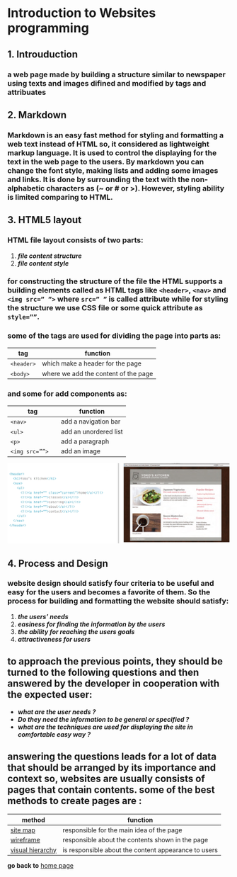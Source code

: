 # Introduction to Websites programming

## 1. Introuduction
### a web page made by building a structure similar to newspaper using texts and images difined and modified by tags and attribuates

## 2. Markdown
### Markdown is an easy fast method for styling and formatting a web text instead of HTML so, it considered as lightweight markup language. It is used to control the displaying for the text in the web page to the users. By markdown you can change the font style, making lists and adding some images and links. It is done by surrounding the text with the non-alphabetic characters as (~ or # or >). However, styling ability is limited comparing to HTML.

## 3. HTML5 layout
### HTML file layout consists of two parts:
   1. **_file content structure_**
   2. **_file content style_**
### for constructing the structure of the file the HTML supports a building elements called as HTML tags like `<header>`, `<nav>` and `<img src=” ”>`  where `src=” ”` is called attribute while for styling the structure we use CSS file or some quick attribute as `style=””`.
### some of the tags are used for dividing the page into parts as:

| tag        | function |
| ---------- | -------- |
| `<header>` | which make a header for the page |
| `<body>`   | where we add the content of the page |

### and some for add components as:

| tag              | function |
| ---------------- | -------- |
| `<nav> `         | add a navigation bar |
| `<ul> `          | add an unordered list |
| `<p>  `          | add a paragraph |
| `<img src=””>  ` | add an image |


![example](images/example.jpg)

## 4. Process and Design
### website design should satisfy four criteria to be useful and easy for the users and becomes a favorite of them. So the process for building and formatting the website should satisfy:
   1. **_the users’ needs_**
   2. **_easiness for finding the information by the users_**
   3. **_the ability for reaching the users goals_**
   4. **_attractiveness for users_**
## to approach the previous points, they should be turned to the following questions and then answered by the developer in cooperation with the expected user:
  - **_what are the user needs ?_**
  - **_Do they need the information to be general or specified ?_**
  - **_what are the techniques are used for displaying the site in comfortable easy way ?_**
## answering the questions leads for a lot of data that should be arranged by its importance and context so, websites are usually consists of pages that contain contents. some of the best methods to create pages are :

| method                                  | function |
| --------------------------------------- | -------- |
| [site map](images/sitemap.jpg)                 | responsible for the main idea of the page |
| [wireframe](images/wireframe.jpg)              | responsible about the contents shown in the page |
| [visual hierarchy](images/visualhierarchy.jpg) | is responsible about the content appearance to users |

**go back to** [home page](README.md)


